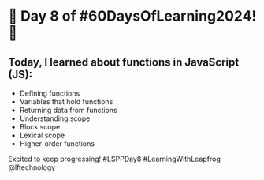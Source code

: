 # 🌟 Day 8 of #60DaysOfLearning2024! 🚀

## Today, I learned about functions in JavaScript (JS):

- Defining functions
- Variables that hold functions
- Returning data from functions
- Understanding scope
- Block scope
- Lexical scope
- Higher-order functions

Excited to keep progressing! #LSPPDay8 #LearningWithLeapfrog @lftechnology
